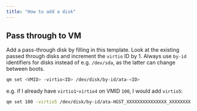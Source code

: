 ```yaml
---
title: "How to add a disk"
---
```


## Pass through to VM

Add a pass-through disk by filling in this template. Look at the existing passed through
disks and increment the `virtio` ID by 1. Always use `by-id` identifiers for disks
instead of e.g. `/dev/sda`, as the latter can change between boots.

```bash
qm set <VMID> -virtio<ID> /dev/disk/by-id/ata-<ID>
```

e.g. if I already have `virtio1`-`virtio4` on VMID `100`, I would add `virtio5`:

```bash
qm set 100 -virtio5 /dev/disk/by-id/ata-HGST_XXXXXXXXXXXXXXX_XXXXXXXX
```
